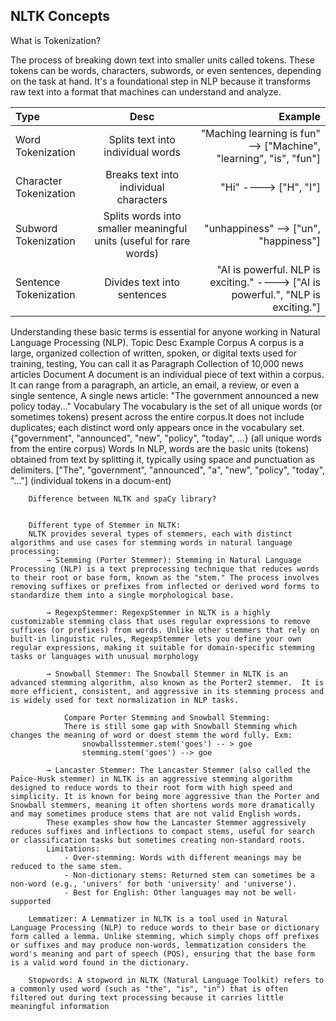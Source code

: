 ## NLTK Concepts

What is Tokenization?

The process of breaking down text into smaller units called tokens. These tokens can be words, characters, subwords, or even sentences, depending on the task at hand. It's a foundational step in NLP because it transforms raw text into a format that machines can understand and analyze.

  | Type                     | Desc                                      | Example                                                                  |
  |:-------------------------|:-----------------------------------------:|-------------------------------------------------------------------------:|
  | Word Tokenization        | Splits text into individual words         | "Maching learning is fun" --> ["Machine", "learning", "is", "fun"]       |
  | Character Tokenization   | Breaks text into individual characters    | "Hi" ----> ["H", "I"]                                                    |
  | Subword Tokenization     | Splits words into smaller meaningful units (useful for rare words)| "unhappiness" --> ["un", "happiness"]                                    |
  | Sentence Tokenization    | Divides text into sentences               | "AI is powerful. NLP is exciting." ----> ["AI is powerful.", "NLP is exciting."] |
		
Understanding these basic terms is essential for anyone working in Natural Language Processing (NLP). 
			Topic	Desc	Example
			Corpus	A corpus is a large, organized collection of written, spoken, or digital texts used for training, testing, You can call it as Paragraph	Collection of 10,000 news articles
			Document	A document is an individual piece of text within a corpus. It can range from a paragraph, an article, an email, a review, or even a single sentence,	A single news article: "The government announced a new policy today..."
			Vocabulary	The vocabulary is the set of all unique words (or sometimes tokens) present across the entire corpus.It does not include duplicates; each distinct word only appears once in the vocabulary set.	{"government", "announced", "new", "policy", "today", ...} (all unique words from the entire corpus)
			Words	In NLP, words are the basic units (tokens) obtained from text by splitting it, typically using space and punctuation as delimiters. 	["The", "government", "announced", "a", "new", "policy", "today", "..."] (individual tokens in a docum-ent)
		
		
		Difference between NLTK and spaCy library?
		
		
		Different type of Stemmer in NLTK:
		NLTK provides several types of stemmers, each with distinct algorithms and use cases for stemming words in natural language processing:
			→ Stemming (Porter Stemmer): Stemming in Natural Language Processing (NLP) is a text preprocessing technique that reduces words to their root or base form, known as the "stem." The process involves removing suffixes or prefixes from inflected or derived word forms to standardize them into a single morphological base. 
		
			→ RegexpStemmer: RegexpStemmer in NLTK is a highly customizable stemming class that uses regular expressions to remove suffixes (or prefixes) from words. Unlike other stemmers that rely on built-in linguistic rules, RegexpStemmer lets you define your own regular expressions, making it suitable for domain-specific stemming tasks or languages with unusual morphology
		
			→ Snowball Stemmer: The Snowball Stemmer in NLTK is an advanced stemming algorithm, also known as the Porter2 stemmer.  It is more efficient, consistent, and aggressive in its stemming process and is widely used for text normalization in NLP tasks.
		
				Compare Porter Stemming and Snowball Stemming:
				There is still some gap with Snowball Stemming which changes the meaning of word or doest stemm the word fully. Exm:
					snowballsstemmer.stem('goes') -- > goe
					stemming.stem('goes') --> goe
			
			→ Lancaster Stemmer: The Lancaster Stemmer (also called the Paice-Husk stemmer) in NLTK is an aggressive stemming algorithm designed to reduce words to their root form with high speed and simplicity. It is known for being more aggressive than the Porter and Snowball stemmers, meaning it often shortens words more dramatically and may sometimes produce stems that are not valid English words.
			These examples show how the Lancaster Stemmer aggressively reduces suffixes and inflections to compact stems, useful for search or classification tasks but sometimes creating non-standard roots.
			Limitations:
				- Over-stemming: Words with different meanings may be reduced to the same stem.
				- Non-dictionary stems: Returned stem can sometimes be a non-word (e.g., 'univers' for both 'university' and 'universe').
				- Best for English: Other languages may not be well-supported
		
		Lemmatizer: A Lemmatizer in NLTK is a tool used in Natural Language Processing (NLP) to reduce words to their base or dictionary form called a lemma. Unlike stemming, which simply chops off prefixes or suffixes and may produce non-words, lemmatization considers the word's meaning and part of speech (POS), ensuring that the base form is a valid word found in the dictionary.
		
		Stopwords: A stopword in NLTK (Natural Language Toolkit) refers to a commonly used word (such as "the", "is", "in") that is often filtered out during text processing because it carries little meaningful information



